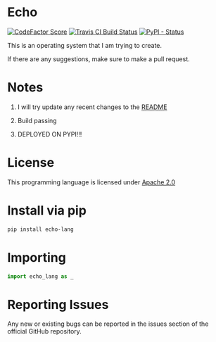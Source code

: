 # Echo

[![CodeFactor Score](https://www.codefactor.io/repository/github/elemental9/echo/badge?style=for-the-badge)](https://www.codefactor.io/repository/github/elemental9/echo)
[![Travis CI Build Status](https://img.shields.io/travis/com/elemental9/Echo/master.svg?style=for-the-badge)](https://travis-ci.com/elemental9/Echo)
[![PyPI - Status](https://img.shields.io/pypi/status/echo-lang.svg?style=for-the-badge)](https://pypi.org/project/echo-lang)

This is an operating system that I am trying to create.

If there are any suggestions, make sure to make a pull request.


# Notes
 
1. I will try update any recent changes to the [README](README.md)

2. Build passing 

3. DEPLOYED ON PYPI!!!

# License

This programming language is licensed under [Apache 2.0](LICENSE)

# Install via pip
```sh
pip install echo-lang
```

# Importing
```py
import echo_lang as _
```

# Reporting Issues
Any new or existing bugs can be reported in the issues section of the official GitHub repository.
